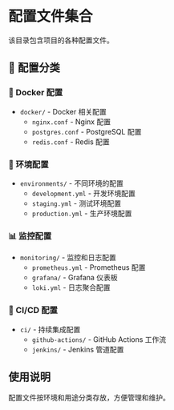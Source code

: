 # 配置文件集合

该目录包含项目的各种配置文件。

## 📁 配置分类

### 🐳 Docker 配置
- `docker/` - Docker 相关配置
  - `nginx.conf` - Nginx 配置
  - `postgres.conf` - PostgreSQL 配置
  - `redis.conf` - Redis 配置

### 🔧 环境配置
- `environments/` - 不同环境的配置
  - `development.yml` - 开发环境配置
  - `staging.yml` - 测试环境配置  
  - `production.yml` - 生产环境配置

### 📊 监控配置
- `monitoring/` - 监控和日志配置
  - `prometheus.yml` - Prometheus 配置
  - `grafana/` - Grafana 仪表板
  - `loki.yml` - 日志聚合配置

### 🚀 CI/CD 配置
- `ci/` - 持续集成配置
  - `github-actions/` - GitHub Actions 工作流
  - `jenkins/` - Jenkins 管道配置

## 使用说明

配置文件按环境和用途分类存放，方便管理和维护。
